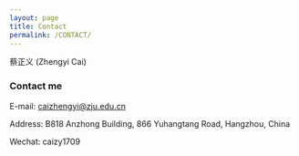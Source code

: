```yaml
---
layout: page
title: Contact
permalink: /CONTACT/
---
```


蔡正义 (Zhengyi Cai)


### Contact me

E-mail: [caizhengyi@zju.edu.cn](mailto:caizhengyi@zju.edu.cn)

Address: B818 Anzhong Building, 866 Yuhangtang Road, Hangzhou, China

Wechat: caizy1709

